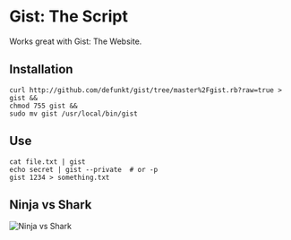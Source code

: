 Gist: The Script
================

Works great with Gist: The Website.

Installation
------------

    curl http://github.com/defunkt/gist/tree/master%2Fgist.rb?raw=true > gist &&
    chmod 755 gist &&
    sudo mv gist /usr/local/bin/gist

Use
---

    cat file.txt | gist
    echo secret | gist --private  # or -p
    gist 1234 > something.txt


Ninja vs Shark
--------------

![Ninja vs Shark](http://github.com/defunkt/gist/tree/master%2Fbattle.png?raw=true)
